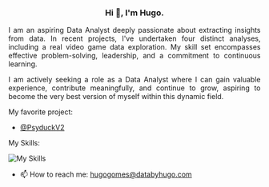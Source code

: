 <div align="center">
  
### Hi 👋, I'm Hugo.

</div>
<div style="text-align: justify">
  
I am an aspiring Data Analyst deeply passionate about extracting insights from data. In recent projects, I've undertaken four distinct analyses, including a real video game data exploration. My skill set encompasses effective problem-solving, leadership, and a commitment to continuous learning.

I am actively seeking a role as a Data Analyst where I can gain valuable experience, contribute meaningfully, and continue to grow, aspiring to become the very best version of myself within this dynamic field.

</div>

My favorite project:
- [@PsyduckV2](https://github.com/HugoDataAnalyst/PsyduckV2)

My Skills:

![My Skills](https://skillicons.dev/icons?i=css,python,flask,github,gitlab,html,linux,laravel,php,mysql,sqlite,postgres,nginx,py&perline=9)

- 📫 How to reach me: hugogomes@databyhugo.com
